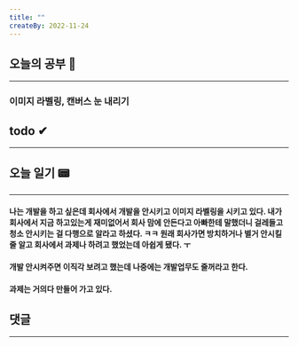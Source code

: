 ```yaml
---
title: ""
createBy: 2022-11-24
---
```

## 오늘의 공부 🎉
---
### 이미지 라벨링, 캔버스 눈 내리기

## todo ✔
---
### 

## 오늘 일기 📟
---
#### 나는 개발을 하고 싶은데 회사에서 개발을 안시키고 이미지 라벨링을 시키고 있다. 내가 회사에서 지금 하고있는게 재미없어서 회사 맘에 안든다고 아빠한테 말했더니 걸레들고 청소 안시키는 걸 다행으로 알라고 하셨다. ㅋㅋ 원래 회사가면 방치하거나 별거 안시킬줄 알고 회사에서 과제나 하려고 했었는데 아쉽게 됐다. ㅜ
#### 개발 안시켜주면 이직각 보려고 했는데 나중에는 개발업무도 줄꺼라고 한다.
#### 과제는 거의다 만들어 가고 있다.

## 댓글
---

<Comment />